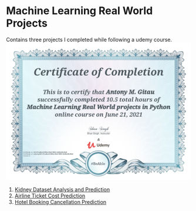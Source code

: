 # Machine Learning Real World Projects
Contains three projects I completed while following a udemy course.
![Course Certificate](https://github.com/Antony-gitau/Machine_learning_real_world_projects/blob/main/udemyproject.jpg)

1. [Kidney Dataset Analysis and Prediction](https://github.com/Antony-gitau/kidney_dataset_analysis)
2. [Airline Ticket Cost Prediction](https://github.com/Antony-gitau/Airline_ticket_price_prediction)
3. [Hotel Booking Cancellation Prediction](https://github.com/Antony-gitau/hotel_booking_project)
